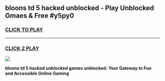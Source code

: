 
## bloons td 5 hacked unblocked - Play Unblocked Gmaes & Free #y5py0
<h3>
<a href="https://news.freeplayer.one?title=bloons_td_5_hacked_unblocked&ref=03M">CLICK TO PLAY</a></h3>
<hr>

<h3>
<a href="https://news.freeplayer.one?title=bloons_td_5_hacked_unblocked&ref=03M">CLICK 2 PLAY</a>
  
</h3>

<a href="https://news.freeplayer.one?title=bloons_td_5_hacked_unblocked&ref=03M"><img src="https://clearcache.store/games.png"></a>


**bloons td 5 hacked unblocked games unblocked: Your Gateway to Fun and Accessible Online Gaming**

